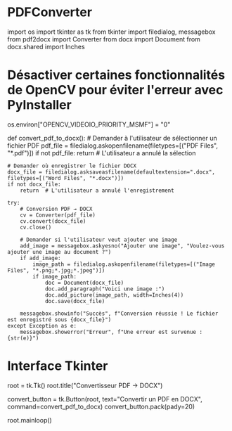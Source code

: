 # PDFConverter


import os
import tkinter as tk
from tkinter import filedialog, messagebox
from pdf2docx import Converter
from docx import Document
from docx.shared import Inches

# Désactiver certaines fonctionnalités de OpenCV pour éviter l'erreur avec PyInstaller
os.environ["OPENCV_VIDEOIO_PRIORITY_MSMF"] = "0"

def convert_pdf_to_docx():
    # Demander à l'utilisateur de sélectionner un fichier PDF
    pdf_file = filedialog.askopenfilename(filetypes=[("PDF Files", "*.pdf")])
    if not pdf_file:
        return  # L'utilisateur a annulé la sélection

    # Demander où enregistrer le fichier DOCX
    docx_file = filedialog.asksaveasfilename(defaultextension=".docx", filetypes=[("Word Files", "*.docx")])
    if not docx_file:
        return  # L'utilisateur a annulé l'enregistrement

    try:
        # Conversion PDF → DOCX
        cv = Converter(pdf_file)
        cv.convert(docx_file)
        cv.close()

        # Demander si l'utilisateur veut ajouter une image
        add_image = messagebox.askyesno("Ajouter une image", "Voulez-vous ajouter une image au document ?")
        if add_image:
            image_path = filedialog.askopenfilename(filetypes=[("Image Files", "*.png;*.jpg;*.jpeg")])
            if image_path:
                doc = Document(docx_file)
                doc.add_paragraph("Voici une image :")
                doc.add_picture(image_path, width=Inches(4))
                doc.save(docx_file)
        
        messagebox.showinfo("Succès", f"Conversion réussie ! Le fichier est enregistré sous {docx_file}")
    except Exception as e:
        messagebox.showerror("Erreur", f"Une erreur est survenue : {str(e)}")

# Interface Tkinter
root = tk.Tk()
root.title("Convertisseur PDF → DOCX")

convert_button = tk.Button(root, text="Convertir un PDF en DOCX", command=convert_pdf_to_docx)
convert_button.pack(pady=20)

root.mainloop()
